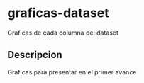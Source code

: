 # graficas-dataset
Graficas de cada columna del dataset

## Descripcion
Graficas para presentar en el primer avance
